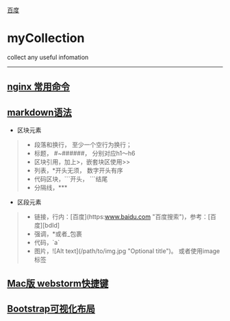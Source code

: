 [百度](https:www.baidu.com "百度搜索")

# myCollection
collect any useful infomation
***
## [nginx 常用命令](http://www.2cto.com/os/201303/195402.html "来自脚本之家")

## [markdown语法](http://wowubuntu.com/markdown/#link "快速索引")

* 区块元素
>- 段落和换行， 至少一个空行为换行；
>- 标题， \#\~\#\#\#\#\#\#， 分别对应h1～h6
>- 区块引用，加上>，嵌套块区使用>>
>- 列表，\*开头无须， 数字开头有序
>- 代码区块，\`\`\`开头， \`\`\`结尾
>- 分隔线，\*\*\*

* 区段元素
>- 链接，行内：\[百度\]\(https:www.baidu.com "百度搜索"\)，参考：\[百度\]\[bdId\]
>- 强调，\*或者\_包裹
>- 代码，\`a\`
>- 图片，!\[Alt text\]\(/path/to/img.jpg "Optional title"\)。 或者使用image标签

[bdId]: https.baidu.com "百度搜索"

## [Mac版 webstorm快捷键](https://www.magentonotes.com/webstorm-mac-shortcut.html "快速上手")

## [Bootstrap可视化布局](http://www.bootcss.com/p/layoutit/ "自定义配置样式")

